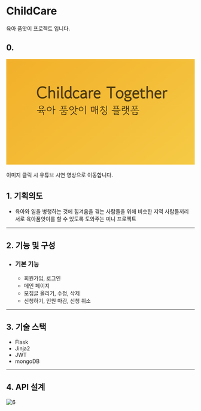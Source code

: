 # ChildCare
육아 품앗이 프로젝트 입니다.

## 0. 

[![ChildCare](./static/ogimage.png)](https://youtu.be/aFWosYimem0) 


이미지 클릭 시 유튜브 시연 영상으로 이동합니다.


## 1. 기획의도
  - 육아와 일을 병행하는 것에 힘겨움을 겪는 사람들을 위해 비슷한 지역 사람들끼리 서로 육아품앗이를 할 수 있도록 도와주는 미니 프로젝트
-------------
## 2. 기능 및 구성
  - ### 기본 기능
      + 회원가입, 로그인
      + 메인 페이지
      + 모집글 올리기, 수정, 삭제
      + 신청하기, 인원 마감, 신청 취소

-------------
## 3. 기술 스택
  + Flask
  + Jinja2
  + JWT
  + mongoDB
-------------
## 4. API 설계

![6](https://user-images.githubusercontent.com/45589210/148733888-caa9f58e-0713-4784-bd79-d35f824abb6f.jpg)
